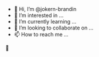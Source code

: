 - 👋 Hi, I’m @jokern-brandin
- 👀 I’m interested in ...
- 🌱 I’m currently learning ...
- 💞️ I’m looking to collaborate on ...
- 📫 How to reach me ...

<!---
jokern-brandin/jokern-brandin is a ✨ special ✨ repository because its `README.md` (this file) appears on your GitHub profile.
You can click the Preview link to take a look at your changes.
--->👋
